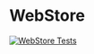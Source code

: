 # WebStore
[![WebStore Tests](https://github.com/kpuk77/WebStore/actions/workflows/tests.yml/badge.svg)](https://github.com/kpuk77/WebStore/actions/workflows/tests.yml)
